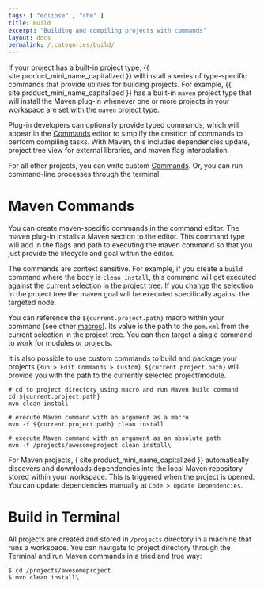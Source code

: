 ```yaml
---
tags: [ "eclipse" , "che" ]
title: Build
excerpt: "Building and compiling projects with commands"
layout: docs
permalink: /:categories/build/
---
```

If your project has a built-in project type, {{ site.product_mini_name_capitalized }} will install a series of type-specific commands that provide utilities for building projects. For example, {{ site.product_mini_name_capitalized }} has a built-in `maven` project type that will install the Maven plug-in whenever one or more projects in your workspace are set with the `maven` project type.

Plug-in developers can optionally provide typed commands, which will appear in the [Commands]({{base}}/docs/ide/commands/index.html) editor to simplify the creation of commands to perform compiling tasks.  With Maven, this includes dependencies update, project tree view for external libraries, and maven flag interpolation.

For all other projects, you can write custom [Commands]({{base}}/docs/ide/commands/index.html). Or, you can run command-line processes through the terminal.

# Maven Commands  
You can create maven-specific commands in the command editor. The maven plug-in installs a Maven section to the editor. This command type will add in the flags and path to executing the maven command so that you just provide the lifecycle and goal within the editor.

The commands are context sensitive. For example, if you create a `build` command where the body is `clean install`, this command will get executed against the current selection in the project tree. If you change the selection in the project tree the maven goal will be executed specifically against the targeted node.

You can reference the `${current.project.path}` macro within your command (see other [macros]({{base}}/docs/ide/commands/index.html#macros)). Its value is the path to the `pom.xml` from the current selection in the project tree. You can then target a single command to work for modules or projects.

It is also possible to use custom commands to build and package your projects (`Run > Edit Commands > Custom`). `${current.project.path}` will provide you with the path to the currently selected project/module.  
```shell  
# cd to project directory using macro and run Maven build command
cd ${current.project.path}
mvn clean install

# execute Maven command with an argument as a macro
mvn -f ${current.project.path} clean install

# execute Maven command with an argument as an absolute path
mvn -f /projects/awesomeproject clean install\
```
For Maven projects, { site.product_mini_name_capitalized }} automatically discovers and downloads dependencies into the local Maven repository stored within your workspace. This is triggered when the project is opened. You can update dependencies manually at `Code > Update Dependencies`.

# Build in Terminal  
All projects are created and stored in `/projects` directory in a machine that runs a workspace. You can navigate to project directory through the Terminal and run Maven commands in a tried and true way:
```shell  
$ cd /projects/awesomeproject
$ mvn clean install\
```
